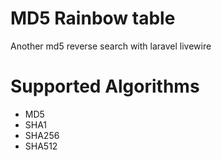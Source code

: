 # MD5 Rainbow table
Another md5 reverse search with laravel livewire

# Supported Algorithms
- MD5
- SHA1
- SHA256
- SHA512

